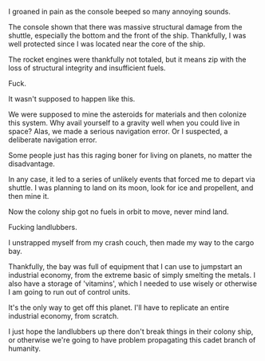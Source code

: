 I groaned in pain as the console beeped so many annoying sounds.

The console shown that there was massive structural damage from the shuttle, especially the bottom and the front of the ship. Thankfully, I was well protected since I was located near the core of the ship.

The rocket engines were thankfully not totaled, but it means zip with the loss of structural integrity and insufficient fuels.

Fuck.

It wasn't supposed to happen like this.

We were supposed to mine the asteroids for materials and then colonize this system. Why avail yourself to a gravity well when you could live in space? Alas, we made a serious navigation error. Or I suspected, a deliberate navigation error.

Some people just has this raging boner for living on planets, no matter the disadvantage.

In any case, it led to a series of unlikely events that forced me to depart via shuttle. I was planning to land on its moon, look for ice and propellent, and then mine it.

Now the colony ship got no fuels in orbit to move, never mind land.

Fucking landlubbers.

I unstrapped myself from my crash couch, then made my way to the cargo bay.

Thankfully, the bay was full of equipment that I can use to jumpstart an industrial economy, from the extreme basic of simply smelting the metals. I also have a storage of 'vitamins', which I needed to use wisely or otherwise I am going to run out of control units.

It's the only way to get off this planet. I'll have to replicate an entire industrial economy, from scratch.

I just hope the landlubbers up there don't break things in their colony ship, or otherwise we're going to have problem propagating this cadet branch of humanity.
